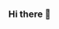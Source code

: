 ### Hi there 👋

<!--
**parthadokar/parthadokar** is a ✨ _special_ ✨ repository because its `README.md` (this file) appears on your GitHub profile.

Here are some ideas to get you started:

- 🔭 I’m currently working on Python
- 🌱 I’m currently learning Web Scraping
- 📫 How to reach me: adokar.parth@gmail.com
-->
